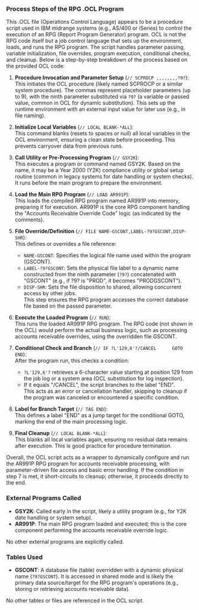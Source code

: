 ### Process Steps of the RPG .OCL Program

This .OCL file (Operations Control Language) appears to be a procedure script used in IBM midrange systems (e.g., AS/400 or iSeries) to control the execution of an RPG (Report Program Generator) program. OCL is not the RPG code itself but a job control language that sets up the environment, loads, and runs the RPG program. The script handles parameter passing, variable initialization, file overrides, program execution, conditional checks, and cleanup. Below is a step-by-step breakdown of the process based on the provided OCL code:

1. **Procedure Invocation and Parameter Setup** (`// SCPROCP ,,,,,,,,?9?`):  
   This initiates the OCL procedure (likely named SCPROCP or a similar system procedure). The commas represent placeholder parameters (up to 9), with the ninth parameter substituted via `?9?` (a variable or passed value, common in OCL for dynamic substitution). This sets up the runtime environment with an external input value for later use (e.g., in file naming).

2. **Initialize Local Variables** (`// LOCAL BLANK-*ALL`):  
   This command blanks (resets to spaces or null) all local variables in the OCL environment, ensuring a clean state before proceeding. This prevents carryover data from previous runs.

3. **Call Utility or Pre-Processing Program** (`// GSY2K`):  
   This executes a program or command named GSY2K. Based on the name, it may be a Year 2000 (Y2K) compliance utility or global setup routine (common in legacy systems for date handling or system checks). It runs before the main program to prepare the environment.

4. **Load the Main RPG Program** (`// LOAD AR991P`):  
   This loads the compiled RPG program named AR991P into memory, preparing it for execution. AR991P is the core RPG component handling the "Accounts Receivable Override Code" logic (as indicated by the comments).

5. **File Override/Definition** (`// FILE NAME-GSCONT,LABEL-?9?GSCONT,DISP-SHR`):  
   This defines or overrides a file reference:  
   - `NAME-GSCONT`: Specifies the logical file name used within the program (GSCONT).  
   - `LABEL-?9?GSCONT`: Sets the physical file label to a dynamic name constructed from the ninth parameter (`?9?`) concatenated with "GSCONT" (e.g., if ?9? is "PROD", it becomes "PRODGSCONT").  
   - `DISP-SHR`: Sets the file disposition to shared, allowing concurrent access by other jobs.  
   This step ensures the RPG program accesses the correct database file based on the passed parameter.

6. **Execute the Loaded Program** (`// RUN`):  
   This runs the loaded AR991P RPG program. The RPG code (not shown in the OCL) would perform the actual business logic, such as processing accounts receivable overrides, using the overridden file GSCONT.

7. **Conditional Check and Branch** (`// IF ?L'129,6'?/CANCEL      GOTO END`):  
   After the program run, this checks a condition:  
   - `?L'129,6'?` retrieves a 6-character value starting at position 129 from the job log or a system area (OCL substitution for log inspection).  
   - If it equals "/CANCEL", the script branches to the label "END".  
   This acts as an error or cancellation handler, skipping to cleanup if the program was canceled or encountered a specific condition.

8. **Label for Branch Target** (`// TAG END`):  
   This defines a label "END" as a jump target for the conditional GOTO, marking the end of the main processing logic.

9. **Final Cleanup** (`// LOCAL BLANK-*ALL`):  
   This blanks all local variables again, ensuring no residual data remains after execution. This is good practice for procedure termination.

Overall, the OCL script acts as a wrapper to dynamically configure and run the AR991P RPG program for accounts receivable processing, with parameter-driven file access and basic error handling. If the condition in step 7 is met, it short-circuits to cleanup; otherwise, it proceeds directly to the end.

### External Programs Called
- **GSY2K**: Called early in the script, likely a utility program (e.g., for Y2K date handling or system setup).
- **AR991P**: The main RPG program loaded and executed; this is the core component performing the accounts receivable override logic.

No other external programs are explicitly called.

### Tables Used
- **GSCONT**: A database file (table) overridden with a dynamic physical name (`?9?GSCONT`). It is accessed in shared mode and is likely the primary data source/target for the RPG program's operations (e.g., storing or retrieving accounts receivable data).

No other tables or files are referenced in the OCL script.